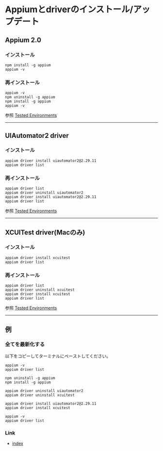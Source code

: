 # Appiumとdriverのインストール/アップデート

## Appium 2.0

### インストール

```
npm install -g appium
appium -v
```

### 再インストール

```
appium -v
npm uninstall -g appium
npm install -g appium
appium -v
```

参照 [Tested Environments](../environments.md)

<hr>

## UIAutomator2 driver

### インストール

```
appium driver install uiautomator2@2.29.11
appium driver list
```

### 再インストール

```
appium driver list
appium driver uninstall uiautomator2
appium driver install uiautomator2@2.29.11
appium driver list
```

参照 [Tested Environments](../environments.md)

<hr>

## XCUITest driver(Macのみ)

### インストール

```
appium driver install xcuitest
appium driver list
```

### 再インストール

```
appium driver list
appium driver uninstall xcuitest
appium driver install xcuitest
appium driver list
```

参照 [Tested Environments](../environments.md)

<hr>

## 例

### 全てを最新化する

以下をコピーしてターミナルにペーストしてください。

```
appium -v
appium driver list

npm uninstall -g appium
npm install -g appium

appium driver uninstall uiautomator2
appium driver uninstall xcuitest

appium driver install uiautomator2@2.29.11
appium driver install xcuitest

appium -v
appium driver list
```

### Link

- [index](../index_ja.md)
